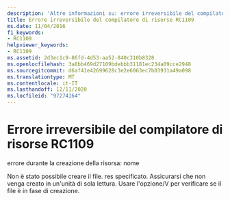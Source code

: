 ```yaml
---
description: 'Altre informazioni su: errore irreversibile del compilatore di risorse risorse RC1109'
title: Errore irreversibile del compilatore di risorse RC1109
ms.date: 11/04/2016
f1_keywords:
- RC1109
helpviewer_keywords:
- RC1109
ms.assetid: 2d3ec1c9-86fd-4d53-aa52-840c310b8328
ms.openlocfilehash: 3a8bb469d27109bdebbb31181ec234a09cce2948
ms.sourcegitcommit: d6af41e42699628c3e2e6063ec7b03931a49a098
ms.translationtype: MT
ms.contentlocale: it-IT
ms.lasthandoff: 12/11/2020
ms.locfileid: "97274164"
---
```

# <a name="resource-compiler-fatal-error-rc1109"></a>Errore irreversibile del compilatore di risorse RC1109

errore durante la creazione della risorsa: nome

Non è stato possibile creare il file. res specificato. Assicurarsi che non venga creato in un'unità di sola lettura. Usare l'opzione/V per verificare se il file è in fase di creazione.
